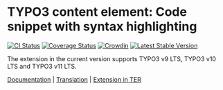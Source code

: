 # TYPO3 content element: Code snippet with syntax highlighting

[![CI Status](https://github.com/brotkrueml/codehighlight/workflows/CI/badge.svg?branch=master)](https://github.com/brotkrueml/codehighlight/actions?query=workflow%3ACI)
[![Coverage Status](https://coveralls.io/repos/github/brotkrueml/codehighlight/badge.svg?branch=master)](https://coveralls.io/github/brotkrueml/codehighlight?branch=master)
[![Crowdin](https://badges.crowdin.net/typo3-extension-codehighlight/localized.svg)](https://crowdin.com/project/typo3-extension-codehighlight)
[![Latest Stable Version](https://poser.pugx.org/brotkrueml/codehighlight/v/stable)](https://packagist.org/packages/brotkrueml/codehighlight)

The extension in the current version supports TYPO3 v9 LTS, TYPO3 v10 LTS and TYPO3 v11 LTS.

[Documentation](https://docs.typo3.org/p/brotkrueml/codehighlight/master/en-us/) |
[Translation](https://crowdin.com/project/typo3-extension-codehighlight) |
[Extension in TER](https://extensions.typo3.org/extension/codehighlight)
